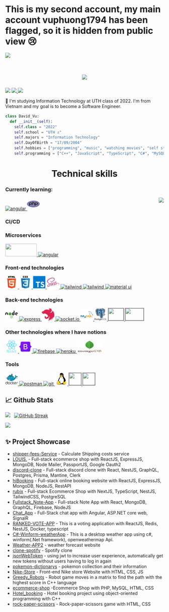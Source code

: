 <h1>This is my second account, my main account vuphuong1794 has been flagged, so it is hidden from public view 😢</h1>
<img src="https://github.com/user-attachments/assets/aabbe00b-911d-4e12-9a70-a8911046846d"/>
<h1 align="center">
    <img src="https://readme-typing-svg.herokuapp.com/?font=Righteous&size=35&center=true&vCenter=true&width=900&height=70&duration=4000&lines=Hi+my+name+is+Phuong,+I'm+a+Full+Stack+Developer!+👋;" />
</h1>
<img  src="https://i.imgur.com/0pZdc09.png">
<a href=https://www.linkedin.com/in/david-vu-6b0112248/> <img src="https://img.shields.io/badge/-LinkedIn-0e76a8?style=plastic&logo=linkedIn"> </a> <img src="https://komarev.com/ghpvc/?username=vuphuong1794&color=blue">

👨 I'm studying Information Technology at UTH class of 2022. I'm from Vietnam and my goal is to become a Software Engineer.

```python
class David_Vu:
  def __init__(self):
    self.class = "2022"
    self.school = "UTH ⚓"
    self.majors = "Information Technology"
    self.DayOfBirth = "17/09/2004"
    self.hobbies = ["programming", "music", "watching movies", "self study" ]
    self.programming = ["C++", "JavaScript", "TypeScript", "C#", "MySQL", "PostgreSQL", "MongoDB"]
```
<h1 align="center">Technical skills</h1>
<h3 align="left">Currently learning:</h3>
<img align="right" with="300" src="https://i.pinimg.com/originals/50/c5/f1/50c5f1847013012ee0f25f67fdddb8d9.gif" />
 <a href="https://angular.io" target="_blank" rel="noreferrer">
    <img src="https://angular.io/assets/images/logos/angular/angular.svg" alt="angular" width="40" height="40"/>
  </a>
    <a href="https://www.php.net" target="_blank" rel="noreferrer">
    <img src="https://raw.githubusercontent.com/devicons/devicon/master/icons/php/php-original.svg" alt="php" width="40" height="40"/>
  </a>
   <h3> CI/CD </h3>
   <h3>Microservices</h3>
<a href="https://angular.io" target="_blank" rel="noreferrer">
    <img src="https://cavedweller92.wordpress.com/wp-content/uploads/2019/07/swagger-logo-horizontal.png" alt="" width="100" height="40"/>
  </a>
    <a href="https://jestjs.io/" target="_blank" rel="noreferrer">
    <img src="https://image.pngaaa.com/6/3692006-middle.png" alt="angular" width="40" height="40"/>
  </a>
  
<h3>Front-end technologies</h3>
<p align="left">
  <a href="https://www.w3.org/html/" target="_blank" rel="noreferrer">
    <img src="https://raw.githubusercontent.com/devicons/devicon/master/icons/html5/html5-original-wordmark.svg" alt="html5" width="40" height="40"/>
  </a>
  <a href="https://www.w3.org/css/" target="_blank" rel="noreferrer">
    <img src="https://raw.githubusercontent.com/devicons/devicon/master/icons/css3/css3-original-wordmark.svg" alt="css3" width="40" height="40"/>
  </a>
  <a href="https://www.typescriptlang.org/" target="_blank" rel="noreferrer">
    <img src="https://raw.githubusercontent.com/devicons/devicon/master/icons/typescript/typescript-original.svg" alt="typescript" width="40" height="40"/>
  </a>
  <a href="https://sass-lang.com" target="_blank" rel="noreferrer">
    <img src="https://raw.githubusercontent.com/devicons/devicon/master/icons/sass/sass-original.svg" alt="sass" width="40" height="40"/>
  </a>
  <a href="https://tailwindcss.com/" target="_blank" rel="noreferrer">
    <img src="https://www.vectorlogo.zone/logos/tailwindcss/tailwindcss-icon.svg" alt="tailwind" width="40" height="40"/>
  </a>
      <a href="" target="_blank" rel="noreferrer">
    <img src="https://www.spec-india.com/wp-content/uploads/2023/05/winforms-logo.png" alt="tailwind" width="40" height="40"/>
  </a>
    </a>
      <a href="" target="_blank" rel="noreferrer">
    <img src="https://cdn.worldvectorlogo.com/logos/material-ui-1.svg" alt="material ui" width="40" height="40"/>
  </a>
  
</p>
<h3>Back-end technologies</h3>
<p align="left">
  <a href="https://nodejs.org" target="_blank" rel="noreferrer">
    <img src="https://raw.githubusercontent.com/devicons/devicon/master/icons/nodejs/nodejs-original-wordmark.svg" alt="nodejs" width="40" height="40"/>
  </a>
  <a href="https://expressjs.com" target="_blank" rel="noreferrer">
    <img src="https://expressjs.com/images/favicon.png" alt="express" width="40" height="40"/>
  </a>
  <a href="https://nestjs.com/" target="_blank" rel="noreferrer">
    <img src="https://raw.githubusercontent.com/devicons/devicon/master/icons/nestjs/nestjs-original.svg" alt="nestjs" width="40" height="40"/>
  </a>
  <a href="https://socket.io" target="_blank" rel="noreferrer">
    <img src="https://cdn.worldvectorlogo.com/logos/socket-io-1.svg" alt="socket.io" width="40" height="40"/>
  </a>
  <a href="https://www.mysql.com/" target="_blank" rel="noreferrer">
    <img src="https://raw.githubusercontent.com/devicons/devicon/master/icons/mysql/mysql-original-wordmark.svg" alt="mysql" width="40" height="40"/>
  </a>
  <a href="https://www.postgresql.org/" target="_blank" rel="noreferrer">
    <img src="https://raw.githubusercontent.com/devicons/devicon/master/icons/postgresql/postgresql-original-wordmark.svg" alt="postgresql" width="40" height="40"/>
  </a>
      <a href="" target="_blank" rel="noreferrer">
    <img src="https://w7.pngwing.com/pngs/326/224/png-transparent-redis-memcached-database-caching-key-value-database-others-miscellaneous-angle-logo.png" alt="" width="50" height="40"/>
  </a>
    </a>
      <a href="" target="_blank" rel="noreferrer">
    <img src="https://w7.pngwing.com/pngs/777/274/png-transparent-google-cloud-platform-cloud-computing-microsoft-azure-business-cloud-computing-text-logo-computer-wallpaper.png" alt="" width="60" height="40"/>
  </a>
    
</p>
<h3>Other technologies where I have notions</h3>
<p align="left">
  <a href="https://reactjs.org/" target="_blank" rel="noreferrer">
    <img src="https://raw.githubusercontent.com/devicons/devicon/master/icons/react/react-original-wordmark.svg" alt="react" width="40" height="40"/>
  </a>
  <a href="https://getbootstrap.com" target="_blank" rel="noreferrer">
    <img src="https://github.com/devicons/devicon/blob/master/icons/bootstrap/bootstrap-original.svg" alt="bootstrap" width="40" height="40"/>
  </a>
  <a href="https://firebase.google.com/" target="_blank" rel="noreferrer">
    <img src="https://www.vectorlogo.zone/logos/firebase/firebase-icon.svg" alt="firebase" width="40" height="40"/>
  </a>
  <a href="https://heroku.com" target="_blank" rel="noreferrer">
    <img src="https://www.vectorlogo.zone/logos/heroku/heroku-icon.svg" alt="heroku" width="40" height="40"/>
  </a>
  <a href="https://www.mongodb.com/" target="_blank" rel="noreferrer">
    <img src="https://raw.githubusercontent.com/devicons/devicon/master/icons/mongodb/mongodb-original-wordmark.svg" alt="mongodb" width="80" height="40"/>
  </a>
</p>
<h3>Tools</h3>
<p align="left">
  <a href="https://www.docker.com/" target="_blank" rel="noreferrer">
    <img src="https://raw.githubusercontent.com/devicons/devicon/master/icons/docker/docker-original-wordmark.svg" alt="docker" width="40" height="40"/>
  </a>
  <a href="https://postman.com" target="_blank" rel="noreferrer">
    <img src="https://www.vectorlogo.zone/logos/getpostman/getpostman-icon.svg" alt="postman" width="40" height="40"/>
  </a>
  <a href="https://git-scm.com/" target="_blank" rel="noreferrer">
    <img src="https://www.vectorlogo.zone/logos/git-scm/git-scm-icon.svg" alt="git" width="40" height="40"/>
  </a>
  <a href="https://www.linux.org/" target="_blank" rel="noreferrer">
    <img src="https://raw.githubusercontent.com/devicons/devicon/master/icons/linux/linux-original.svg" alt="linux" width="40" height="40"/>
  </a>
      <a href="" target="_blank" rel="noreferrer">
    <img src="https://encrypted-tbn0.gstatic.com/images?q=tbn:ANd9GcQeN_47mDvCGLPLuckwhuOFyUZmJIwOetW4c2SXRBKIQPj3bhfsDK2_5lBql7x3DUCzwD8&usqp=CAU" alt="" width="40" height="40"/>
  </a>
    <a href="" target="_blank" rel="noreferrer">
    <img src="https://upload.wikimedia.org/wikipedia/commons/d/dc/XAMPP_Logo.png" alt="" width="40" height="40"/>
  </a>
</p>

## 📈 Github Stats

<img src="https://github-readme-stats.vercel.app/api?username=phuongvu1794&theme=tokyonight&show_icons=true&count_private=true"> &nbsp; [![GitHub Streak](http://github-readme-streak-stats.herokuapp.com?user=phuongvu1794&theme=tokyonight&date_format=M%20j%5B%2C%20Y%5D)](https://git.io/streak-stats)


<img src="https://github-readme-stats.vercel.app/api/top-langs/?username=phuongvu1794&theme=tokyonight&layout=compact&langs_count=6">

## ✨ Project Showcase
* [shipper-fees-Service](https://github.com/vuphuong1794/Shipping-fees-Service) - Calculate Shipping costs service 
* [LOUIS.](https://github.com/vuphuong1794/LOUIS.) - Full-stack ecommerce shop with ReactJS, ExpressJS, MongoDB, Node Mailer, PassportJS, Google Oauth2
* [discord-clone](https://github.com/vuphuong1794/discord-clone) - Full-stack discord clone with React, NestJS, GraphQL, Postgres, Prisma, Mantine, Clerk 
* [hiBooking](https://github.com/vuphuong1794/MERN-Booking-Web) - Full-stack online booking website with ReactJS, ExpressJS, MongoDB, NodeJS, RestAPI
* [rubix](https://github.com/vuphuong1794/rubix) - Full-stack Ecommerce Shop with NextJS, TypeScript, NestJS, TailwindCSS, PostgreSQL
* [Fullstack_Note-App](https://github.com/vuphuong1794/Fullstack_Note-App) - Full-stack Note App with React, MongoDB, GraphQL, Firebase, NodeJS
* [Chat_App](https://github.com/vuphuong1794/Chat_App) - Full-Stack chat app with Angular, ASP.NET core web, SignalR
* [RANKED-VOTE-APP](https://github.com/vuphuong1794/Ranked-choice-voting) - This is a voting application with ReactJS, Redis, NestJS, Docker, typescript
* [C#-Winform-weatherApp](https://github.com/vuphuong1794/CSharp-winform-weatherApp) - This is a desktop weather app using c#, winform(.Net framework), openweathermap Api.
* [Weather-APP2](https://github.com/vuphuong1794/Weather-APP2) - weather forecast website 
* [clone-spotify](https://github.com/vuphuong1794/clone-spotif) - Spotify clone
* [jsonWebToken](https://github.com/vuphuong1794/JsonWebToken) - using jwt to increase user experience, automatically get new tokens without users having to log in again
* [pokemon-dictionarys](https://github.com/vuphuong1794/pokemon) - pokemon collection and their information
* [Nike-Store](https://github.com/vuphuong1794/Nike-Store) - Front-end Nike store Website with HTML, CSS, JS
* [Greedy_Robots](https://github.com/vuphuong1794/Greedy_Robots) - Robot game moves in a matrix to find the path with the highest score in C++ language
* [ecommerce-shop](https://github.com/vuphuong1794/ecommerce-shop-php-mysql-) -Ecommerce Shop with PHP, MySQL, HTML, CSS
* [Hotel_booking](https://github.com/vuphuong1794/Hotel_booking) - Hotel booking project using object-oriented programming with C++
* [rock-paper-scissors](https://github.com/vuphuong1794/rock-paper-scissors) - Rock-paper-scissors game with HTML, CSS



